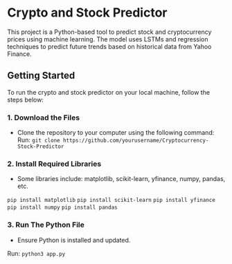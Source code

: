 # Crypto and Stock Predictor

This project is a Python-based tool to predict stock and cryptocurrency prices using machine learning. The model uses LSTMs and regression techniques to predict future trends based on historical data from Yahoo Finance.

## Getting Started

To run the crypto and stock predictor on your local machine, follow the steps below:

### 1. **Download the Files**
   - Clone the repository to your computer using the following command:
   Run: ```git clone https://github.com/yourusername/Cryptocurrency-Stock-Predictor```

### 2. **Install Required Libraries**
- Some libraries include: matplotlib, scikit-learn, yfinance, numpy, pandas, etc.

```pip install matplotlib```
```pip install scikit-learn```
```pip install yfinance```
```pip install numpy```
```pip install pandas```

### 3. **Run The Python File**
- Ensure Python is installed and updated.

Run: ```python3 app.py```





